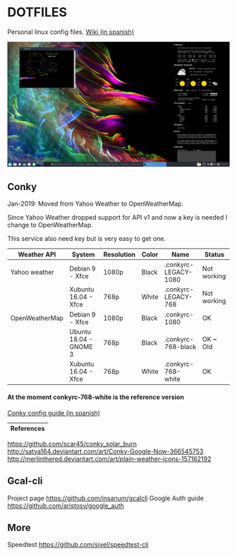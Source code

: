 # DOTFILES

Personal linux config files. [Wiki (in spanish)](https://github.com/manurs/dotfiles/wiki)

![alt tag](https://raw.githubusercontent.com/manurs/dotfiles/master/d3.png)

## Conky

Jan-2019: Moved from Yahoo Weather to OpenWeatherMap.

Since Yahoo Weather dropped support for API v1 and now a key is needed I change to OpenWeatherMap.

This service also need key but is very easy to get one.

|  Weather API   | System                 | Resolution | Color | Name                 | Status
|-|-|-|-|-|-|
|Yahoo weather   | Debian 9 - Xfce        | 1080p      | Black | .conkyrc-LEGACY-1080 | Not working |
|                | Xubuntu 16.04 - Xfce   | 768p       | White | .conkyrc-LEGACY-768  | Not working |
| OpenWeatherMap | Debian 9 - Xfce        | 1080p      | Black | .conkyrc-1080        | OK |
|                | Ubuntu 18.04 - GNOME 3 | 768p       | Black | .conkyrc-768-black   | OK ~ Old |
|                | Xubuntu 16.04 - Xfce   | 768p       | White | .conkyrc-768-white   | OK |

#### At the moment conkyrc-768-white is the reference version

[Conky config guide (in spanish)](https://github.com/manurs/dotfiles/wiki/Configurar-conky-en-nuevo-equipo)

| References |
|:--- |
https://github.com/scar45/conky_solar_burn
http://satya164.deviantart.com/art/Conky-Google-Now-366545753
http://merlinthered.deviantart.com/art/plain-weather-icons-157162192

## Gcal-cli
Project page https://github.com/insanum/gcalcli
Google Auth guide https://github.com/aristosv/google_auth

## More 
Speedtest https://github.com/sivel/speedtest-cli


